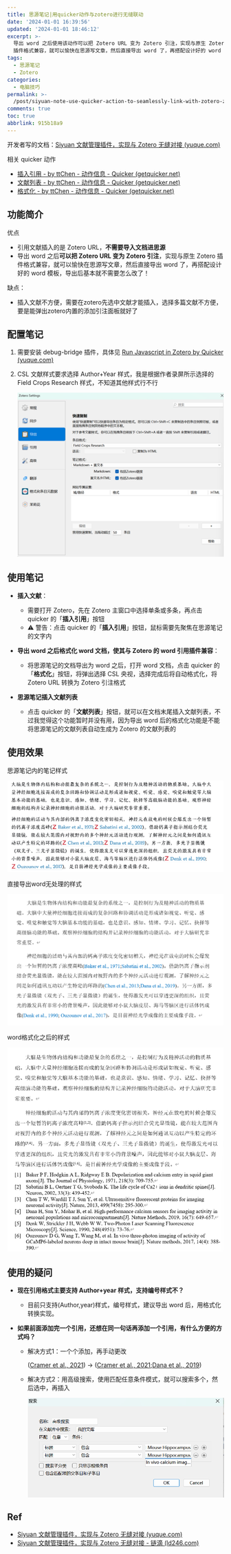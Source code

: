 ```yaml
---
title: 思源笔记|用quicker动作与zotero进行无缝联动
date: '2024-01-01 16:39:56'
updated: '2024-01-01 18:46:12'
excerpt: >-
  导出 word 之后使用该动作可以把 Zotero URL 变为 Zotero 引注，实现与原生 Zotero
  插件格式兼容，就可以愉快在思源写文章，然后直接导出 word 了，再搭配设计好的 word 模板，导出后基本就不需要怎么改了！
tags:
  - 思源笔记
  - Zotero
categories:
  - 电脑技巧
permalink: >-
  /post/siyuan-note-use-quicker-action-to-seamlessly-link-with-zotero-zejypu.html
comments: true
toc: true
abbrlink: 915b18a9
---
```




开发者写的文档：[Siyuan 文献管理插件，实现与 Zotero 无缝对接 (yuque.com)](https://www.yuque.com/chentaotao-cf9fr/gthfy4/zd1m20wi0y27whla)

相关 quicker 动作

* [插入引用 - by ttChen - 动作信息 - Quicker (getquicker.net)](https://getquicker.net/Sharedaction?code=c864bb72-b1dc-447e-594d-08db837051fc&fromMyShare=true)
* [文献列表 - by ttChen - 动作信息 - Quicker (getquicker.net)](https://getquicker.net/Sharedaction?code=c064a200-45d1-4ad1-594e-08db837051fc&fromMyShare=true)
* [格式化 - by ttChen - 动作信息 - Quicker (getquicker.net)](https://getquicker.net/Sharedaction?code=451c8146-9948-419f-1267-08db84706690&fromMyShare=true)

## 功能简介

优点

* 引用文献插入的是 Zotero URL，<span style="font-weight: bold;" data-type="strong">不需要导入文档进思源</span>
* 导出 word 之后<span style="font-weight: bold;" data-type="strong">可以把 Zotero URL 变为 Zotero 引注</span>，实现与原生 Zotero 插件格式兼容，就可以愉快在思源写文章，然后直接导出 word 了，再搭配设计好的 word 模板，导出后基本就不需要怎么改了！

缺点：

* 插入文献不方便，需要在zotero先选中文献才能插入，选择多篇文献不方便，要是能弹出zotero内置的添加引注面板就好了

## 配置笔记

1. 需要安装 debug-bridge 插件，具体见 [Run Javascript in Zotero by Quicker (yuque.com)](https://www.yuque.com/chentaotao-cf9fr/gthfy4/clqahv57w5ugmdev?utm_source=ld246.com)
2. CSL 文献样式要求选择 Author+Year 样式，我是根据作者录屏所示选择的 Field Crops Research 样式，不知道其他样式行不行

   ​![image](https://raw.githubusercontent.com/Achuan-2/PicBed/pic/assets/202401011847128.png)​

## 使用笔记

* <span style="font-weight: bold;" data-type="strong">插入文献</span>：

  * 需要打开 Zotero，先在 Zotero 主窗口中选择单条或多条，再点击 quicker 的「<span style="font-weight: bold;" data-type="strong">插入引用</span>」按钮
  * ⚠ 警告：点击 quicker 的「<span style="font-weight: bold;" data-type="strong">插入引用</span>」按钮，鼠标需要先聚焦在思源笔记的文字内
* <span style="font-weight: bold;" data-type="strong">导出 word 之后格式化 word 文档，使其与 Zotero 的 word 引用插件兼容</span>：

  * 将思源笔记的文档导出为 word 之后，打开 word 文档，点击 quicker 的「<span style="font-weight: bold;" data-type="strong">格式化</span>」按钮，将弹出选择 CSL 央视，选择完成后将自动格式化，将 Zotero URL 转换为 Zotero 引注格式
* <span style="font-weight: bold;" data-type="strong">思源笔记插入文献列表</span>

  * 点击 quicker 的「<span style="font-weight: bold;" data-type="strong">文献列表</span>」按钮，就可以在文档末尾插入文献列表，不过我觉得这个功能暂时并没有用，因为导出 word 后的格式化功能是不能将思源笔记的文献列表自动生成为 Zotero 的文献列表的

## 使用效果

思源笔记内的笔记样式

​![image](https://raw.githubusercontent.com/Achuan-2/PicBed/pic/assets/202401011847399.png)​

直接导出word无处理的样式

​![image](https://raw.githubusercontent.com/Achuan-2/PicBed/pic/assets/202401011847448.png)​

word格式化之后的样式

​![image](https://raw.githubusercontent.com/Achuan-2/PicBed/pic/assets/202401011847378.png)​

## 使用的疑问

* <span style="font-weight: bold;" data-type="strong">现在引用格式主要支持 Author+year 样式，支持编号样式不？</span>

  * 目前只支持(Author,year)样式，编号样式，建议导出 word 后，用格式化转换实现。
* <span style="font-weight: bold;" data-type="strong">如果前面添加完一个引用，还想在同一句话再添加一个引用，有什么方便的方式吗？</span>

  * 解决方式1：一个个添加，再手动更改

    ([Cramer et al., 2021](zotero://select/items/1_YACNJ4QB)) → ([Cramer et al., 2021](zotero://select/items/1_YACNJ4QB);[Dana et al., 2019](zotero://select/items/1_GEWY7DEN))
  * 解决方式2：用高级搜索，使用匹配任意条件模式，就可以搜索多个，然后选中，再插入

    ​![image](https://raw.githubusercontent.com/Achuan-2/PicBed/pic/assets/202401011847944.png)​

## Ref

* [Siyuan 文献管理插件，实现与 Zotero 无缝对接 (yuque.com)](https://www.yuque.com/chentaotao-cf9fr/gthfy4/zd1m20wi0y27whla)
* [Siyuan 文献管理插件，实现与 Zotero 无缝对接 - 链滴 (ld246.com)](https://ld246.com/article/1689296953335)
